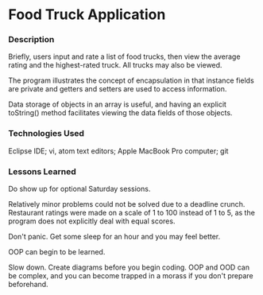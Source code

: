 # Food Truck Application

### Description
Briefly, users input and rate a list of food trucks, then view the average
rating and the highest-rated truck. All trucks may also be viewed.

The program illustrates the concept of encapsulation in that instance fields
are private and getters and setters are used to access information.

Data storage of objects in an array is useful, and having an explicit toString()
method facilitates viewing the data fields of those objects.

### Technologies Used
Eclipse IDE;
vi, atom text editors;
Apple MacBook Pro computer;
git

### Lessons Learned

Do show up for optional Saturday sessions.

Relatively minor problems could not be solved due to a deadline crunch.
Restaurant ratings were made on a scale of 1 to 100 instead of 1 to 5,
as the program does not explicitly deal with equal scores.

Don't panic. Get some sleep for an hour and you may feel better.

OOP can begin to be learned.

Slow down. Create diagrams before you begin coding. OOP and OOD can be complex,
and you can become trapped in a morass if you don't prepare beforehand.
